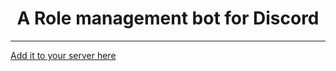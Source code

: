 <h1 align="center">A Role management bot for Discord</h1>
<hr>
<a align="center" href="https://discordapp.com/api/oauth2/authorize?client_id=700843606923149352&permissions=8&scope=bot">Add it to your server here</a>
